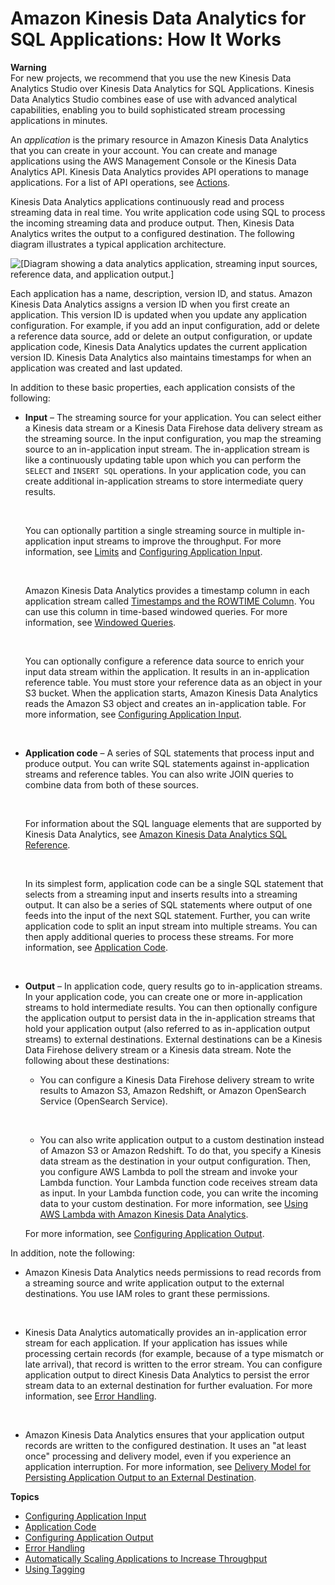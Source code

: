 # Amazon Kinesis Data Analytics for SQL Applications: How It Works<a name="how-it-works"></a>

**Warning**  
For new projects, we recommend that you use the new Kinesis Data Analytics Studio over Kinesis Data Analytics for SQL Applications\. Kinesis Data Analytics Studio combines ease of use with advanced analytical capabilities, enabling you to build sophisticated stream processing applications in minutes\.

An *application* is the primary resource in Amazon Kinesis Data Analytics that you can create in your account\. You can create and manage applications using the AWS Management Console or the Kinesis Data Analytics API\. Kinesis Data Analytics provides API operations to manage applications\. For a list of API operations, see [Actions](API_Operations.md)\. 

Kinesis Data Analytics applications continuously read and process streaming data in real time\. You write application code using SQL to process the incoming streaming data and produce output\. Then, Kinesis Data Analytics writes the output to a configured destination\. The following diagram illustrates a typical application architecture\.

![\[Diagram showing a data analytics application, streaming input sources, reference data, and application output.\]](http://docs.aws.amazon.com/kinesisanalytics/latest/dev/images/kinesis-app.png)

Each application has a name, description, version ID, and status\. Amazon Kinesis Data Analytics assigns a version ID when you first create an application\. This version ID is updated when you update any application configuration\. For example, if you add an input configuration, add or delete a reference data source, add or delete an output configuration, or update application code, Kinesis Data Analytics updates the current application version ID\. Kinesis Data Analytics also maintains timestamps for when an application was created and last updated\. 

In addition to these basic properties, each application consists of the following:
+ **Input** – The streaming source for your application\. You can select either a Kinesis data stream or a Kinesis Data Firehose data delivery stream as the streaming source\. In the input configuration, you map the streaming source to an in\-application input stream\. The in\-application stream is like a continuously updating table upon which you can perform the `SELECT` and `INSERT SQL` operations\. In your application code, you can create additional in\-application streams to store intermediate query results\. 

   

  You can optionally partition a single streaming source in multiple in\-application input streams to improve the throughput\. For more information, see [Limits](limits.md) and [Configuring Application Input](how-it-works-input.md)\.

   

  Amazon Kinesis Data Analytics provides a timestamp column in each application stream called [Timestamps and the ROWTIME Column](timestamps-rowtime-concepts.md)\. You can use this column in time\-based windowed queries\. For more information, see [Windowed Queries](windowed-sql.md)\. 

   

  You can optionally configure a reference data source to enrich your input data stream within the application\. It results in an in\-application reference table\. You must store your reference data as an object in your S3 bucket\. When the application starts, Amazon Kinesis Data Analytics reads the Amazon S3 object and creates an in\-application table\. For more information, see [Configuring Application Input](how-it-works-input.md)\.

   
+ **Application code** – A series of SQL statements that process input and produce output\. You can write SQL statements against in\-application streams and reference tables\. You can also write JOIN queries to combine data from both of these sources\. 

   

  For information about the SQL language elements that are supported by Kinesis Data Analytics, see [Amazon Kinesis Data Analytics SQL Reference](https://docs.aws.amazon.com/kinesisanalytics/latest/sqlref/analytics-sql-reference.html)\.

   

  In its simplest form, application code can be a single SQL statement that selects from a streaming input and inserts results into a streaming output\. It can also be a series of SQL statements where output of one feeds into the input of the next SQL statement\. Further, you can write application code to split an input stream into multiple streams\. You can then apply additional queries to process these streams\. For more information, see [Application Code](how-it-works-app-code.md)\.

   
+ **Output** – In application code, query results go to in\-application streams\. In your application code, you can create one or more in\-application streams to hold intermediate results\. You can then optionally configure the application output to persist data in the in\-application streams that hold your application output \(also referred to as in\-application output streams\) to external destinations\. External destinations can be a Kinesis Data Firehose delivery stream or a Kinesis data stream\. Note the following about these destinations:
  + You can configure a Kinesis Data Firehose delivery stream to write results to Amazon S3, Amazon Redshift, or Amazon OpenSearch Service \(OpenSearch Service\)\.

     
  + You can also write application output to a custom destination instead of Amazon S3 or Amazon Redshift\. To do that, you specify a Kinesis data stream as the destination in your output configuration\. Then, you configure AWS Lambda to poll the stream and invoke your Lambda function\. Your Lambda function code receives stream data as input\. In your Lambda function code, you can write the incoming data to your custom destination\. For more information, see [Using AWS Lambda with Amazon Kinesis Data Analytics](https://docs.aws.amazon.com/lambda/latest/dg/with-kinesis.html)\. 

  For more information, see [Configuring Application Output](how-it-works-output.md)\.

In addition, note the following:
+ Amazon Kinesis Data Analytics needs permissions to read records from a streaming source and write application output to the external destinations\. You use IAM roles to grant these permissions\.

   
+ Kinesis Data Analytics automatically provides an in\-application error stream for each application\. If your application has issues while processing certain records \(for example, because of a type mismatch or late arrival\), that record is written to the error stream\. You can configure application output to direct Kinesis Data Analytics to persist the error stream data to an external destination for further evaluation\. For more information, see [Error Handling](error-handling.md)\. 

   
+ Amazon Kinesis Data Analytics ensures that your application output records are written to the configured destination\. It uses an "at least once" processing and delivery model, even if you experience an application interruption\. For more information, see [Delivery Model for Persisting Application Output to an External Destination](failover-checkpoint.md)\.

**Topics**
+ [Configuring Application Input](how-it-works-input.md)
+ [Application Code](how-it-works-app-code.md)
+ [Configuring Application Output](how-it-works-output.md)
+ [Error Handling](error-handling.md)
+ [Automatically Scaling Applications to Increase Throughput](how-it-works-autoscaling.md)
+ [Using Tagging](how-tagging.md)